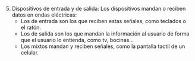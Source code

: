 5. Dispositivos de entrada y de salida:
    Los dispositivos mandan o reciben datos en ondas eléctricas:
    - Los de entrada son los que reciben estas señales, como teclados o el ratón.
    - Los de salida son los que mandan la información al usuario de forma que el usuario lo entienda, como tv, bocinas...
    - Los mixtos mandan y reciben señales, como la pantalla tactil de un celular.